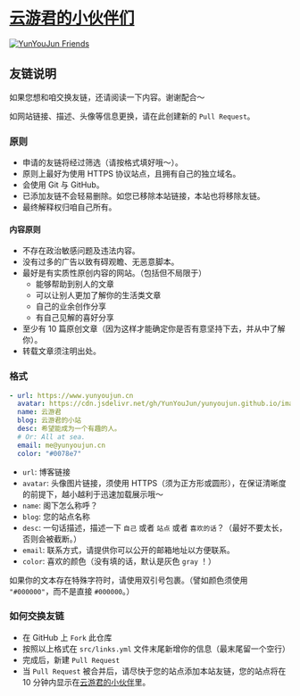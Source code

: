 # [云游君的小伙伴们](https://www.yunyoujun.cn/links/)

[![YunYouJun Friends](https://github.com/YunYouJun/friends/workflows/YunYouJun%20Friends/badge.svg)](https://friends.yunyoujun.cn)

## 友链说明

如果您想和咱交换友链，还请阅读一下内容。谢谢配合～

如网站链接、描述、头像等信息更换，请在此创建新的 `Pull Request`。

### 原则

- 申请的友链将经过筛选（请按格式填好哦～）。
- 原则上最好为使用 HTTPS 协议站点，且拥有自己的独立域名。
- 会使用 Git 与 GitHub。
- 已添加友链不会轻易删除。如您已移除本站链接，本站也将移除友链。
- 最终解释权归咱自己所有。

#### 内容原则

- 不存在政治敏感问题及违法内容。
- 没有过多的广告以致有碍观瞻、无恶意脚本。
- 最好是有实质性原创内容的网站。（包括但不局限于）
  - 能够帮助到别人的文章
  - 可以让别人更加了解你的生活类文章
  - 自己的业余创作分享
  - 有自己见解的喜好分享
- 至少有 10 篇原创文章（因为这样才能确定你是否有意坚持下去，并从中了解你）。
- 转载文章须注明出处。

### 格式

```yml
- url: https://www.yunyoujun.cn
  avatar: https://cdn.jsdelivr.net/gh/YunYouJun/yunyoujun.github.io/images/avatar.jpg
  name: 云游君
  blog: 云游君的小站
  desc: 希望能成为一个有趣的人。
  # Or: All at sea.
  email: me@yunyoujun.cn
  color: "#0078e7"
```

- `url`: 博客链接
- `avatar`: 头像图片链接，须使用 HTTPS（须为正方形或圆形），在保证清晰度的前提下，越小越利于迅速加载展示哦～
- `name`: 阁下怎么称呼？
- `blog`: 您的站点名称
- `desc`: 一句话描述，描述一下 `自己` 或者 `站点` 或者 `喜欢的话`？（最好不要太长，否则会被截断。）
- `email`: 联系方式，请提供你可以公开的邮箱地址以方便联系。
- `color`: 喜欢的颜色（没有填的话，默认是灰色 `gray` ！）

如果你的文本存在特殊字符时，请使用双引号包裹。（譬如颜色须使用 `"#000000"`，而不是直接 `#000000`。）

### 如何交换友链

- 在 GitHub 上 `Fork` 此仓库
- 按照以上格式在 `src/links.yml` 文件末尾新增你的信息（最末尾留一个空行）
- 完成后，新建 `Pull Request`
- 当 `Pull Request` 被合并后，请尽快于您的站点添加本站友链，您的站点将在 10 分钟内显示在[云游君的小伙伴](https://www.yunyoujun.cn/links/)里。
